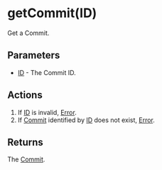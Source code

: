 # getCommit(ID)
Get a Commit.

## Parameters

* [ID](../definition/commit-id.md) - The Commit ID.

## Actions

1. If [ID](../definition/commit-id.md) is invalid, [Error](../definition/error.md).
1. If [Commit](../definition/commit.md) identified by [ID](../definition/commit-id.md) does not exist, [Error](../definition/error.md).

## Returns

The [Commit](../definition/commit.md).